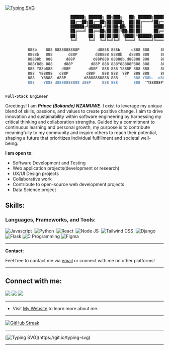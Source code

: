 [![Typing SVG](https://readme-typing-svg.herokuapp.com?font=Fira+Code&weight=600&pause=500&random=false&width=700&lines=%F0%9F%91%8B+Hi%2C+I+am+Prince+Bokande+Nzamuwe;A+Software+Engineer;A+Test+Driven+Development+(TDD)+Programmer;A+Backed+Development+Specialist)](https://git.io/typing-svg)

```sh
                             ██████╗ ██████╗ ██╗███╗   ██╗ ██████╗███████╗
                             ██╔══██╗██╔══██╗██║████╗  ██║██╔════╝██╔════╝
                             ██████╔╝██████╔╝██║██╔██╗ ██║██║     █████╗  
                             ██╔═══╝ ██╔══██╗██║██║╚██╗██║██║     ██╔══╝  
                             ██║     ██║  ██║██║██║ ╚████║╚██████╗███████╗
                             ╚═╝     ╚═╝  ╚═╝╚═╝╚═╝  ╚═══╝ ╚═════╝╚══════╝
                                               
          888b    888 8888888888P        d8888 888b     d888 888     888 888       888 8888888888 
          8888b   888       d88P        d88888 8888b   d8888 888     888 888   o   888 888        
          88888b  888      d88P        d88P888 88888b.d88888 888     888 888  d8b  888 888        
          888Y88b 888     d88P        d88P 888 888Y88888P888 888     888 888 d888b 888 8888888    
          888 Y88b888    d88P        d88P  888 888 Y888P 888 888     888 888d88888b888 888        
          888  Y88888   d88P        d88P   888 888  Y8P  888 888     888 88888P Y88888 888        
          888   Y8888  d88P        d8888888888 888   "   888 Y88b. .d88P 8888P   Y8888 888        
          888    Y888 d8888888888 d88P     888 888       888  "Y88888P"  888P     Y888 8888888888 
                                                                                          
```
**`Full-Stack Engineer`**

Greetings! I am **_Prince (Bokande) NZAMUWE_**. I exist to leverage my unique blend of skills, passions, and values to create positive change. I aim to drive innovation and sustainability within software engineering by harnessing my critical thinking and collaboration strengths. Guided by a commitment to continuous learning and personal growth, my purpose is to contribute meaningfully to my community and inspire others to reach their potential, shaping a future that prioritizes individual fulfillment and societal well-being.


**I am open to**:

- Software Development and Testing
- Web application projects(development or research)
- UX/UI Design projects
- Collaborative work
- Contribute to open-source web development projects
- Data Science project

## Skills:

### Languages, Frameworks, and Tools:

![Javascript](https://img.shields.io/badge/JavaScript-F7DF1E?style=for-the-badge&logo=javascript&logoColor=black)&nbsp;
![Python](https://img.shields.io/badge/Python-3776AB?style=for-the-badge&logo=python&logoColor=white)&nbsp;
![React](https://img.shields.io/badge/React-20232A?style=for-the-badge&logo=react&logoColor=61DAFB)&nbsp;
![Node JS](https://img.shields.io/badge/Node.js-43853D?style=for-the-badge&logo=node.js&logoColor=white)&nbsp;
![Tailwind CSS](https://img.shields.io/badge/Tailwind_CSS-38B2AC?style=for-the-badge&logo=tailwind-css&logoColor=white)&nbsp;
![Django](https://img.shields.io/badge/Django-09DECE?style=for-the-badge&logo=django&logoColor=white)
![Flask](https://img.shields.io/badge/Flask-3BABC3?style=for-the-badge&logo=Flask&logoColor=black)
![C Programming](https://img.shields.io/badge/_-blue?style=for-the-badge&logo=c&logoColor=white)
![Figma](https://img.shields.io/badge/Figma-white?style=for-the-badge&logo=Figma&logoColor=orange)

----

**Contact:**

Feel free to contact me via [email](mailto:princenzmw@gmail.com) or connect with me on other platforms!

----

## Connect with me:

<p align = "center">

[<img src="https://img.shields.io/badge/twitter-%231DA1F2.svg?&style=for-the-badge&logo=twitter&logoColor=white&color=black" />](https://twitter.com/princenzmw) 
[<img src="https://img.shields.io/badge/linkedin-%2312100E.svg?&style=for-the-badge&logo=linkedin&logoColor=white&color=black" />](https://www.linkedin.com/in/princenzmw/)
[<img src="https://img.shields.io/badge/instagram-%2312100E.svg?&style=for-the-badge&logo=instagram&logoColor=white&color=black" />](https://www.instagram.com/fudjiprinko146/)
</p>

----

- Visit [My Website](https://princenzmw.netlify.app/ "Personal Portfolio") to learn more about me.

----

[![GitHub Streak](https://github-readme-streak-stats.herokuapp.com?user=princenzmw&theme=tokyonight-duo&card_width=600)](https://git.io/streak-stats)

----

[![Typing SVG](https://readme-typing-svg.herokuapp.com?font=Fira+Code&pause=1000&center=true&vCenter=true&random=false&width=800&lines=%E2%9C%8C+Thanks+for+visiting!;I'm+ready+to+collaborate+%F0%9F%98%83;%F0%9F%92%8C+Write+me+a+message+on+Linkedin!)](https://git.io/typing-svg)

----
<!---
princenzmw/princenzmw is a ✨ special ✨ repository because its `README.md` (this file) appears on your GitHub profile.
You can click the Preview link to take a look at your changes.
--->
